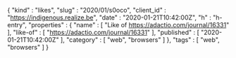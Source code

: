 {
  "kind" : "likes",
  "slug" : "2020/01/s0oco",
  "client_id" : "https://indigenous.realize.be",
  "date" : "2020-01-21T10:42:00Z",
  "h" : "h-entry",
  "properties" : {
    "name" : [ "Like of https://adactio.com/journal/16331" ],
    "like-of" : [ "https://adactio.com/journal/16331" ],
    "published" : [ "2020-01-21T10:42:00Z" ],
    "category" : [ "web", "browsers" ]
  },
  "tags" : [ "web", "browsers" ]
}
